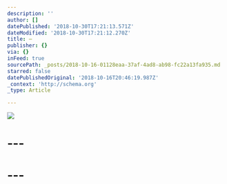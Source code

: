```yaml
---
description: ''
author: []
datePublished: '2018-10-30T17:21:13.571Z'
dateModified: '2018-10-30T17:21:12.270Z'
title: —
publisher: {}
via: {}
inFeed: true
sourcePath: _posts/2018-10-16-01128eaa-37af-4ad8-ab98-fc22a13fa935.md
starred: false
datePublishedOriginal: '2018-10-16T20:46:19.987Z'
_context: 'http://schema.org'
_type: Article

---
```

![](https://the-grid-user-content.s3-us-west-2.amazonaws.com/f1ff32c5-4cea-4a02-96e7-b413afef525f.jpg)

# ---

# ---